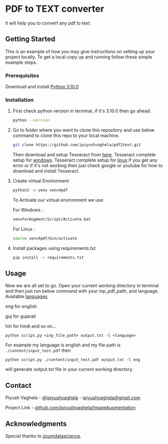 
# PDF to TEXT converter

it will help you to convert any pdf to text.

## Getting Started

This is an example of how you may give instructions on setting up your project locally.
To get a local copy up and running follow these simple example steps.

### Prerequisites

Download and install [Python 3.10.0](https://www.python.org/ftp/python/3.10.0/python-3.10.0-amd64.exe)

### Installation

1. First check python version in terminal, if it's 3.10.0 then go ahead.
   ```sh
   python --version 
   ```

2. Go to folder where you want to clone this repository and use below command to clone this repo to your local machine.
   ```sh
   git clone https://github.com/ipiyushvaghela/pdf2text.git
   ```
   
   Then download and setup Tesseract from [here](https://tesseract-ocr.github.io/tessdoc/Installation.html). Tesseract complete setup for [windows](https://linuxhint.com/install-tesseract-windows/). Tesseract complete setup for [linux](https://linuxhint.com/install-tesseract-ocr-linux/)
   if you get any error or if it's not working then just check google or youtube for how to download and install Tesseract.
    
3. Create virtual Environment 
   ```sh
   python3 -m venv venv4pdf
   ```

   To Activate our virtual environment we use
   
   For Windows : 
   ```sh
   venvForAugment/Script/Activate.bat
   ```

   For Linux :
   ```sh
   source venv4pdf/bin/activate
   ```
4. Install packages using requirements.txt
   ```sh
   pip install -r requirements.txt
   ```
## Usage

Now we are all set to go. 
Open your current working directory in terminal and then just run below command with your inp_pdf_path, and language. Available [languages](https://github.com/tesseract-ocr/tessdata).

eng for english

guj for gujarati 

hin for hindi and so on...

```
python script.py <inp_file_path> output.txt -l <language>
```

For example my language is english and my file path is ```./content/input_test.pdf``` then
```
python script.py ./content/input_test.pdf output.txt -l eng
```
will generate output.txt file in your current working directory.

## Contact

Piyush Vaghela - [@ipiyushvaghela](https://twitter.com/ipiyushvaghela) - ipiyushvaghela@gmail.com

Project Link -  [github.com/ipiyushvaghela/ImageAugmentation](https://github.com/ipiyushvaghela/pdf2text.git)

## Acknowledgments
Special thanks to [zoumdatascience](https://github.com/zoumdatascience/OCR).
